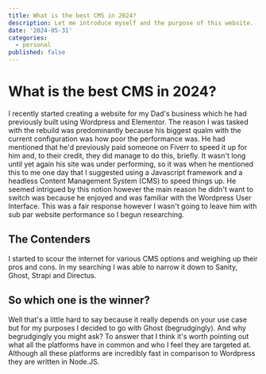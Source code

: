 ```yaml
---
title: What is the best CMS in 2024?
description: Let me introduce myself and the purpose of this website.
date: '2024-05-31'
categories:
  - personal
published: false
---
```


# What is the best CMS in 2024?

I recently started creating a website for my Dad's business which he had previously built using Wordpress and Elementor. The reason I was tasked with the rebuild was predominantly because his biggest qualm with the current configuration was how poor the performance was. He had mentioned that he'd previously paid someone on Fiverr to speed it up for him and, to their credit, they did manage to do this, briefly. It wasn't long until yet again his site was under performing, so it was when he mentioned this to me one day that I suggested using a Javascript framework and a headless Content Management System (CMS) to speed things up. He seemed intrigued by this notion however the main reason he didn't want to switch was because he enjoyed and was familiar with the Wordpress User Interface. This was a fair response however I wasn't going to leave him with sub par website performance so I begun researching.

## The Contenders

I started to scour the internet for various CMS options and weighing up their pros and cons. In my searching I was able to narrow it down to Sanity, Ghost, Strapi and Directus.  



## So which one is the winner?

Well that's a little hard to say because it really depends on your use case but for my purposes I decided to go with Ghost (begrudgingly). And why begrudgingly you might ask? To answer that I think it's worth pointing out what all the platforms have in common and who I feel they are targeted at. Although all these platforms are incredibly fast in comparison to Wordpress they are written in Node.JS.  